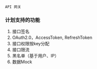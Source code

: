 ```
API 网关
```

### 计划支持的功能
1. 接口签名
1. OAuth2.0，AccessToken, RefreshToken
1. 接口权限按key分配
1. 接口限流
1. 黑名单（基于用户、IP）
1. 数据Mock